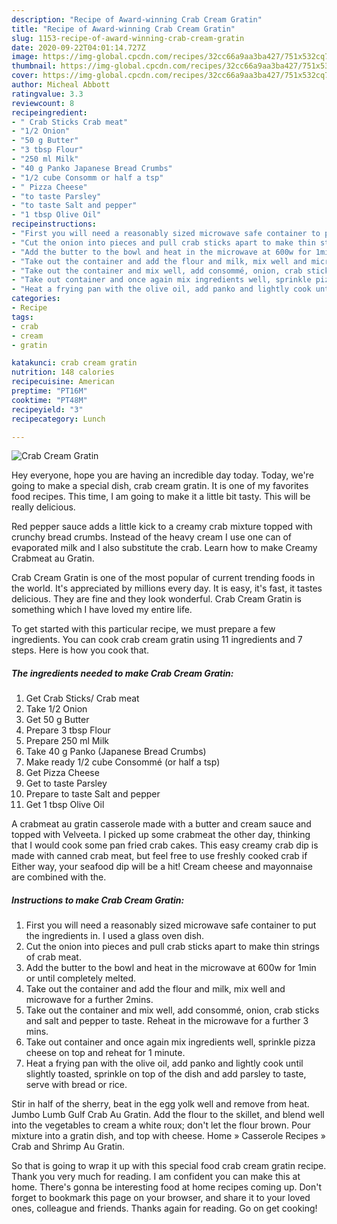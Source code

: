 ```yaml
---
description: "Recipe of Award-winning Crab Cream Gratin"
title: "Recipe of Award-winning Crab Cream Gratin"
slug: 1153-recipe-of-award-winning-crab-cream-gratin
date: 2020-09-22T04:01:14.727Z
image: https://img-global.cpcdn.com/recipes/32cc66a9aa3ba427/751x532cq70/crab-cream-gratin-recipe-main-photo.jpg
thumbnail: https://img-global.cpcdn.com/recipes/32cc66a9aa3ba427/751x532cq70/crab-cream-gratin-recipe-main-photo.jpg
cover: https://img-global.cpcdn.com/recipes/32cc66a9aa3ba427/751x532cq70/crab-cream-gratin-recipe-main-photo.jpg
author: Micheal Abbott
ratingvalue: 3.3
reviewcount: 8
recipeingredient:
- " Crab Sticks Crab meat"
- "1/2 Onion"
- "50 g Butter"
- "3 tbsp Flour"
- "250 ml Milk"
- "40 g Panko Japanese Bread Crumbs"
- "1/2 cube Consomm or half a tsp"
- " Pizza Cheese"
- "to taste Parsley"
- "to taste Salt and pepper"
- "1 tbsp Olive Oil"
recipeinstructions:
- "First you will need a reasonably sized microwave safe container to put the ingredients in. I used a glass oven dish."
- "Cut the onion into pieces and pull crab sticks apart to make thin strings of crab meat."
- "Add the butter to the bowl and heat in the microwave at 600w for 1min or until completely melted."
- "Take out the container and add the flour and milk, mix well and microwave for a further 2mins."
- "Take out the container and mix well, add consommé, onion, crab sticks and salt and pepper to taste. Reheat in the microwave for a further 3 mins."
- "Take out container and once again mix ingredients well, sprinkle pizza cheese on top and reheat for 1 minute."
- "Heat a frying pan with the olive oil, add panko and lightly cook until slightly toasted, sprinkle on top of the dish and add parsley to taste, serve with bread or rice."
categories:
- Recipe
tags:
- crab
- cream
- gratin

katakunci: crab cream gratin 
nutrition: 148 calories
recipecuisine: American
preptime: "PT16M"
cooktime: "PT48M"
recipeyield: "3"
recipecategory: Lunch

---
```



![Crab Cream Gratin](https://img-global.cpcdn.com/recipes/32cc66a9aa3ba427/751x532cq70/crab-cream-gratin-recipe-main-photo.jpg)

Hey everyone, hope you are having an incredible day today. Today, we're going to make a special dish, crab cream gratin. It is one of my favorites food recipes. This time, I am going to make it a little bit tasty. This will be really delicious.

Red pepper sauce adds a little kick to a creamy crab mixture topped with crunchy bread crumbs. Instead of the heavy cream I use one can of evaporated milk and I also substitute the crab. Learn how to make Creamy Crabmeat au Gratin.

Crab Cream Gratin is one of the most popular of current trending foods in the world. It's appreciated by millions every day. It is easy, it's fast, it tastes delicious. They are fine and they look wonderful. Crab Cream Gratin is something which I have loved my entire life.


To get started with this particular recipe, we must prepare a few ingredients. You can cook crab cream gratin using 11 ingredients and 7 steps. Here is how you cook that.

<!--inarticleads1-->

##### The ingredients needed to make Crab Cream Gratin:

1. Get  Crab Sticks/ Crab meat
1. Take 1/2 Onion
1. Get 50 g Butter
1. Prepare 3 tbsp Flour
1. Prepare 250 ml Milk
1. Take 40 g Panko (Japanese Bread Crumbs)
1. Make ready 1/2 cube Consommé (or half a tsp)
1. Get  Pizza Cheese
1. Get to taste Parsley
1. Prepare to taste Salt and pepper
1. Get 1 tbsp Olive Oil


A crabmeat au gratin casserole made with a butter and cream sauce and topped with Velveeta. I picked up some crabmeat the other day, thinking that I would cook some pan fried crab cakes. This easy creamy crab dip is made with canned crab meat, but feel free to use freshly cooked crab if Either way, your seafood dip will be a hit! Cream cheese and mayonnaise are combined with the. 

<!--inarticleads2-->

##### Instructions to make Crab Cream Gratin:

1. First you will need a reasonably sized microwave safe container to put the ingredients in. I used a glass oven dish.
1. Cut the onion into pieces and pull crab sticks apart to make thin strings of crab meat.
1. Add the butter to the bowl and heat in the microwave at 600w for 1min or until completely melted.
1. Take out the container and add the flour and milk, mix well and microwave for a further 2mins.
1. Take out the container and mix well, add consommé, onion, crab sticks and salt and pepper to taste. Reheat in the microwave for a further 3 mins.
1. Take out container and once again mix ingredients well, sprinkle pizza cheese on top and reheat for 1 minute.
1. Heat a frying pan with the olive oil, add panko and lightly cook until slightly toasted, sprinkle on top of the dish and add parsley to taste, serve with bread or rice.


Stir in half of the sherry, beat in the egg yolk well and remove from heat. Jumbo Lumb Gulf Crab Au Gratin. Add the flour to the skillet, and blend well into the vegetables to cream a white roux; don&#39;t let the flour brown. Pour mixture into a gratin dish, and top with cheese. Home » Casserole Recipes » Crab and Shrimp Au Gratin. 

So that is going to wrap it up with this special food crab cream gratin recipe. Thank you very much for reading. I am confident you can make this at home. There's gonna be interesting food at home recipes coming up. Don't forget to bookmark this page on your browser, and share it to your loved ones, colleague and friends. Thanks again for reading. Go on get cooking!

